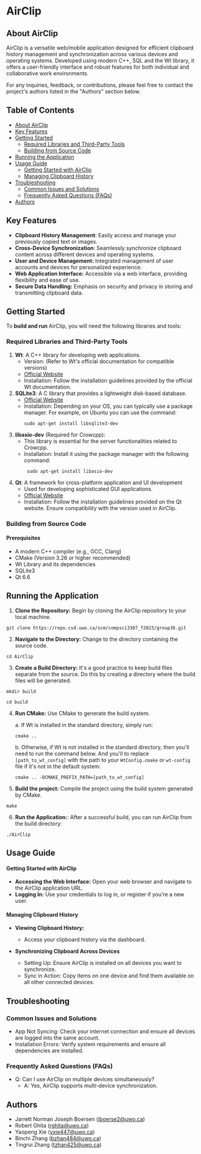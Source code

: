 # AirClip
## About AirClip
AirClip is a versatile web/mobile application designed for efficient clipboard history management
and synchronization across various devices and operating systems. Developed using modern C++, SQL and the Wt library,
it offers a user-friendly interface and robust features for both individual and collaborative work environments.

For any inquiries, feedback, or contributions, please feel free to contact the project's authors listed in the "Authors" section below.

## Table of Contents
- [About AirClip](#markdown-header-about-airclip)
- [Key Features](#markdown-header-key-features)
- [Getting Started](#markdown-header-getting-started)
   - [Required Libraries and Third-Party Tools](#markdown-header-required-libraries-and-third-party-tools)
   - [Building from Source Code](#markdown-header-building-from-source-code)
- [Running the Application](#markdown-header-running-the-application)
- [Usage Guide](#markdown-header-usage-guide)
   - [Getting Started with AirClip](#markdown-header-getting-started-with-airclip)
   - [Managing Clipboard History](#markdown-header-managing-clipboard-history)
- [Troubleshooting](#markdown-header-troubleshooting)
   - [Common Issues and Solutions](#markdown-header-common-issues-and-solution)
   - [Frequently Asked Questions (FAQs)](#markdown-header-frequently-asked-questions-(faqs))
- [Authors](#markdown-header-authors)

## Key Features
- **Clipboard History Management**: Easily access and manage your previously copied text or images.
- **Cross-Device Synchronization**: Seamlessly synchronize clipboard content across different devices and operating systems.
- **User and Device Management:** Integrated management of user accounts and devices for personalized experience.
- **Web Application Interface:** Accessible via a web interface, providing flexibility and ease of use.
- **Secure Data Handling:** Emphasis on security and privacy in storing and transmitting clipboard data.

## Getting Started
To **build and run** AirClip, you will need the following libraries and tools:
### Required Libraries and Third-Party Tools
1. **Wt**: A C++ library for developing web applications.
   - Version: (Refer to Wt's official documentation for compatible versions)
   - [Official Website](https://www.webtoolkit.eu/wt)
   - Installation: Follow the installation guidelines provided by the official Wt documentation.
2. **SQLite3**: A C library that provides a lightweight disk-based database.
   - [Official Website](https://www.sqlite.org/)
   - Installation:
     Depending on your OS, you can typically use a package manager. For example, on Ubuntu you can use the command:
     ```
     sudo apt-get install libsqlite3-dev
     ```
3. **libasio-dev** (Required for Crowcpp):
   - This library is essential for the server functionalities related to Crowcpp.
   - Installation: Install it using the package manager with the following command:
     ```
      sudo apt-get install libasio-dev
     ```
4. **Qt**: A framework for cross-platform application and UI development
   - Used for developing sophisticated GUI applications.
   - [Official Website](https://www.qt.io/)
   - Installation: Follow the installation guidelines provided on the Qt website. Ensure compatibility with the version used in AirClip.


### Building from Source Code
#### Prerequisites
- A modern C++ compiler (e.g., GCC, Clang)
- CMake (Version 3.26 or higher recommended)
- Wt Library and its dependencies
- SQLite3
- Qt 6.6

## Running the Application
1. **Clone the Repository:** Begin by cloning the AirClip repository to your local machine.
```
git clone https://repo.csd.uwo.ca/scm/compsci3307_f2023/group36.git
```
2. **Navigate to the Directory:** Change to the directory containing the source code.
```
cd AirClip
```
3. **Create a Build Directory:** It's a good practice to keep build files separate from the source. Do this by creating a directory where the build files will be generated.
```
mkdir build
```  
```
cd build
```
4. **Run CMake:**
   Use CMake to generate the build system.

   a. If Wt is installed in the standard directory, simply run:

    ```
    cmake ..
    ```

   b. Otherwise, if Wt is not installed in the standard directory, then you'll need to run the command below. And you'll to replace `[path_to_wt_config]` with the path to your `WtConfig.cmake` or `wt-config` file if it's not in the default system:

    ```
    cmake .. -DCMAKE_PREFIX_PATH=[path_to_wt_config]
    ``` 
5. **Build the project:** Compile the project using the build system generated by CMake.
```
make
```
6. **Run the Application:**: After a successful build, you can run AirClip from the build directory:
```
./AirClip
```
## Usage Guide
#### Getting Started with AirClip
- **Accessing the Web Interface:** Open your web browser and navigate to the AirClip application URL.
- **Logging In:** Use your credentials to log in, or register if you're a new user.

#### Managing Clipboard History
- **Viewing Clipboard History:**
   - Access your clipboard history via the dashboard.

- **Synchronizing Clipboard Across Devices**
   - Setting Up: Ensure AirClip is installed on all devices you want to synchronize.
   - Sync in Action: Copy items on one device and find them available on all other connected devices.

## Troubleshooting
### Common Issues and Solutions
- App Not Syncing: Check your internet connection and ensure all devices are logged into the same account.
- Installation Errors: Verify system requirements and ensure all dependencies are installed.

### Frequently Asked Questions (FAQs)
- Q: Can I use AirClip on multiple devices simultaneously?
   - A: Yes, AirClip supports multi-device synchronization.

## Authors
- Jarrett Norman Joseph Boersen (jboerse2@uwo.ca)
- Robert Ghita (rghita@uwo.ca)
- Yaopeng Xie (yxie447@uwo.ca)
- Binchi Zhang (bzhan484@uwo.ca)
- Tingrui Zhang (tzhan425@uwo.ca)